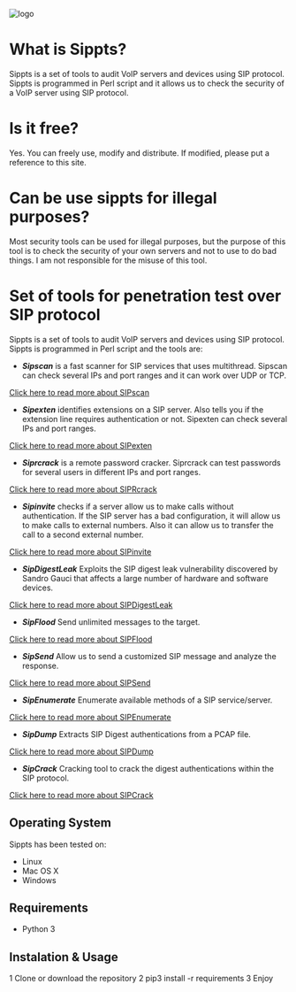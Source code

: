 ![logo](http://blog.pepelux.org/wp-content/uploads/logo-de-sippts.png)


# What is Sippts? #

Sippts is a set of tools to audit VoIP servers and devices using SIP protocol. Sippts is programmed in Perl script and it allows us to check the security of a VoIP server using SIP protocol.

# Is it free? #

Yes. You can freely use, modify and distribute. If modified, please put a reference to this site.

# Can be use sippts for illegal purposes? #

Most security tools can be used for illegal purposes, but the purpose of this tool is to check the security of your own servers and not to use to do bad things. I am not responsible for the misuse of this tool.

# Set of tools for penetration test over SIP protocol #

Sippts is a set of tools to audit VoIP servers and devices using SIP protocol. Sippts is programmed in Perl script and the tools are:
  * _**Sipscan**_ is a fast scanner for SIP services that uses multithread. Sipscan can check several IPs and port ranges and it can work over UDP or TCP.

[Click here to read more about SIPscan](https://github.com/Pepelux/sippts/wiki/SIPscan)

  * _**Sipexten**_ identifies extensions on a SIP server. Also tells you if the extension line requires authentication or not. Sipexten can check several IPs and port ranges.

[Click here to read more about SIPexten](https://github.com/Pepelux/sippts/wiki/SIPexten)

  * _**Siprcrack**_ is a remote password cracker. Siprcrack can test passwords for several users in different IPs and port ranges.

[Click here to read more about SIPRcrack](https://github.com/Pepelux/sippts/wiki/SIPRCrack)

  * _**Sipinvite**_ checks if a server allow us to make calls without authentication. If the SIP server has a bad configuration, it will allow us to make calls to external numbers. Also it can allow us to transfer the call to a second external number.

[Click here to read more about SIPinvite](https://github.com/Pepelux/sippts/wiki/SIPinvite)

  * _**SipDigestLeak**_ Exploits the SIP digest leak vulnerability discovered by Sandro Gauci that affects a large number of hardware and software devices.

[Click here to read more about SIPDigestLeak](https://github.com/Pepelux/sippts/wiki/SIPDigestLeak)

  * _**SipFlood**_ Send unlimited messages to the target.

[Click here to read more about SIPFlood](https://github.com/Pepelux/sippts/wiki/SIPFlood)

  * _**SipSend**_ Allow us to send a customized SIP message and analyze the response.

[Click here to read more about SIPSend](https://github.com/Pepelux/sippts/wiki/SIPSend)

  * _**SipEnumerate**_ Enumerate available methods of a SIP service/server.

[Click here to read more about SIPEnumerate](https://github.com/Pepelux/sippts/wiki/SIPEnumerate)

  * _**SipDump**_ Extracts SIP Digest authentications from a PCAP file.

[Click here to read more about SIPDump](https://github.com/Pepelux/sippts/wiki/SIPDump)

  * _**SipCrack**_ Cracking tool to crack the digest authentications within the SIP protocol.

[Click here to read more about SIPCrack](https://github.com/Pepelux/sippts/wiki/SIPCrack)

## Operating System ##
Sippts has been tested on:
  * Linux
  * Mac OS X
  * Windows

## Requirements ##
  * Python 3
  
## Instalation & Usage ##
  1 Clone or download the repository
  2 pip3 install -r requirements
  3 Enjoy
